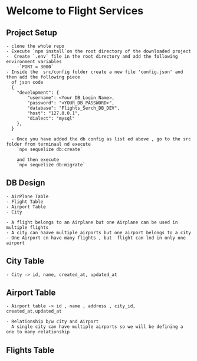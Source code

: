 # Welcome to Flight Services

## Project Setup
    - clone the whole repo
    - Execute `npm install`on the root directory of the downloaded project
    -  Create `.env` file in the root directory amd add the following environment variables
        -`PORT = 3000`
    - Inside the  src/config folder create a new file 'config.json' and then add the following piece 
      of json code
      {
        "development": {
            "username": <Your_DB_Login_Name>,
            "password": "<YOUR_DB_PASSWORD>",
            "database": "Flights_Serch_DB_DEV",
            "host": "127.0.0.1",
            "dialect": "mysql"
        },
      }

      - Once you have added the db config as list ed above , go to the src folder from terminaal nd execute
        `npx sequelize db:create`

        and then execute 
        `npx sequelize db:migrate`
      

## DB Design
    - AirPlane Table
    - Flight Table
    - Airport Table 
    - City 

    - A flight belongs to an Airplane but one Airplane can be used in multiple flights
    - A city can haave multiple airports but one airport belongs to a city
    - One Airport cn have many flights , but  flight can lnd in only one airport

## City Table
    - City -> id, name, created_at, updated_at

## Airport Table
    - Airport table -> id , name , address , city_id, created_at,updated_at

    - Relationship b/w city and Airport
      A single city can have multiple airports so we will be defining a one to many relationship 

## Flights Table 




